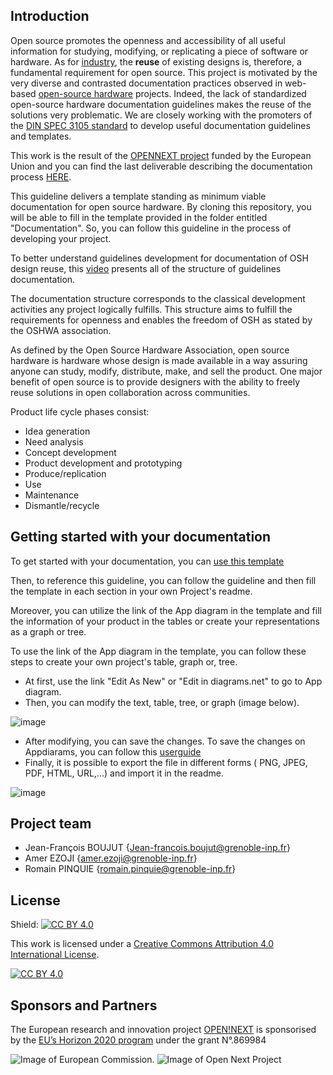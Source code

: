 ## Introduction

Open source promotes the openness and accessibility of all useful information for studying, modifying, or replicating a piece of software or hardware. As for [industry](https://www.researchgate.net/publication/306022370_Achieving_Benefits_with_Design_Reuse_in_Manufacturing_Industry), the **reuse** of existing designs is, therefore, a fundamental requirement for open source. This project is motivated by the very diverse and contrasted documentation practices observed in web-based [open-source hardware](https://en.wikipedia.org/wiki/Open-source_hardware) projects. Indeed, the lack of standardized open-source hardware documentation guidelines makes the reuse of the solutions very problematic. We are closely working with the promoters of the [DIN SPEC 3105 standard](https://wiki.opensourceecology.org/wiki/DIN_SPEC_3105) to develop useful documentation guidelines and templates.

This work is the result of the [OPENNEXT project](https://opennext.eu/) funded by the European Union and you can find the last deliverable describing the documentation process [HERE](https://github.com/OPEN-NEXT/WP2.3-Guideline-and-template-for-documentation-of-OSH-design-reuse/blob/main/Sources/Deliverable2_6%20_Final%20release%20of%20models%20and%20standards%20for%20design%20reuse_V4_20220930.pdf). 

This guideline delivers a template standing as minimum viable documentation for open source hardware. By cloning this repository, you will be able to fill in the template provided in the folder entitled "Documentation". So, you can follow this guideline in the process of developing your project.

To better understand guidelines development for documentation of OSH design reuse, this [video](https://www.youtube.com/watch?v=87U5FCMh2DU) presents all of the structure of guidelines documentation.

The documentation structure corresponds to the classical development activities any project logically fulfills. This structure aims to fulfill the requirements for openness and enables the freedom of OSH as stated by the OSHWA association.

As defined by the Open Source Hardware Association, open source hardware is hardware whose design is made available in a way assuring anyone can study, modify, distribute, make, and sell the product. One major benefit of open source is to provide designers with the ability to freely reuse solutions in open collaboration across communities.

Product life cycle phases consist:

* Idea generation
* Need analysis 
* Concept development
* Product development and prototyping
* Produce/replication
* Use
* Maintenance
* Dismantle/recycle

## Getting started with your documentation

To get started with your documentation, you can [use this template](https://github.com/OPEN-NEXT/WP2.3-Guideline-and-templatefor-documentation-of-OSH-design-reuse/tree/main/Documentation)

Then, to reference this guideline, you can follow the guideline and then fill the template in each section in your own Project's readme.

Moreover, you can utilize the link of the App diagram in the template and fill the information of your product in the tables or create your representations as a graph or tree.

To use the link of the App diagram in the template, you can follow these steps to create your own project's table, graph or, tree.

 - At first, use the link "Edit As New" or "Edit in diagrams.net" to go to App diagram.
 - Then, you can modify the text, table, tree, or graph (image below).
 
![image](https://user-images.githubusercontent.com/59058909/132663234-720fc3a1-381e-4a00-97ea-844a1212fa43.png)

- After modifying, you can save the changes. To save the changes on Appdiarams, you can follow this [userguide](https://github.com/OPEN-NEXT/WP2.3-Guideline-and-template-for-documentation-of-OSH-design-reuse/blob/main/Sources/Userguide%20of%20modification%20of%20templates%20in%20Appdiagram%20for%20documetation%20of%20OSH%20design%20reuse.pdf)
- Finally, it is possible to export the file in different forms ( PNG, JPEG, PDF, HTML, URL,...) and import it in the readme.

![image](https://user-images.githubusercontent.com/59058909/132664321-95a2b5d0-ae50-44d7-9133-b4c92d3a30cc.png)

## Project team

- Jean-François BOUJUT {Jean-francois.boujut@grenoble-inp.fr}
- Amer EZOJI {amer.ezoji@grenoble-inp.fr}
- Romain PINQUIE {romain.pinquie@grenoble-inp.fr}


## License

Shield: [![CC BY 4.0][cc-by-shield]][cc-by]

This work is licensed under a
[Creative Commons Attribution 4.0 International License][cc-by].

[![CC BY 4.0][cc-by-image]][cc-by]

[cc-by]: http://creativecommons.org/licenses/by/4.0/
[cc-by-image]: https://i.creativecommons.org/l/by/4.0/88x31.png
[cc-by-shield]: https://img.shields.io/badge/License-CC%20BY%204.0-lightgrey.svg

## Sponsors and Partners




The European research and innovation project [OPEN!NEXT](https://opennext.eu/) is sponsorised by the [EU’s Horizon 2020 program](https://ec.europa.eu/easme/en/section/horizon-2020-energy-efficiency/h2020-programme#:~:text=Horizon%202020%20is%20the%20EU's,leadership%20and%20tackling%20societal%20challenges.) under the grant N°.869984

![Image of European Commission](https://github.com/OPEN-NEXT/WP2.3-Guideline-and-templatefor-documentation-of-OSH-design-reuse/blob/main/Sources/Images/European%20commossion.png). ![Image of Open Next Project](https://github.com/OPEN-NEXT/WP2.3-Guideline-and-templatefor-documentation-of-OSH-design-reuse/blob/main/Sources/Images/Open%20Next%20logo.png)

